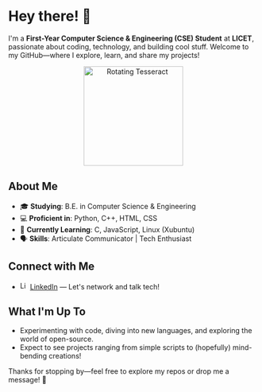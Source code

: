 # Hey there! 👋

I'm a **First-Year Computer Science & Engineering (CSE) Student** at **LICET**, passionate about coding, technology, and building cool stuff. Welcome to my GitHub—where I explore, learn, and share my projects!

<p align="center">
  <img src="https://miro.medium.com/v2/resize:fit:600/1*6keMryr_0z1bX8N0nD0vTA.gif" alt="Rotating Tesseract" width="200"/>
</p>

## About Me
- 🎓 **Studying**: B.E. in Computer Science & Engineering  
- 💻 **Proficient in**: Python, C++, HTML, CSS  
- 🌱 **Currently Learning**: C, JavaScript, Linux (Xubuntu)  
- 🗣️ **Skills**: Articulate Communicator | Tech Enthusiast  

## Connect with Me
- <img src="https://cdn-icons-png.flaticon.com/512/174/174857.png" alt="LinkedIn Icon" width="16" height="16"/> [LinkedIn](https://www.linkedin.com/in/rehaan-rafael-john-b40075249/) — Let's network and talk tech!

## What I'm Up To
- Experimenting with code, diving into new languages, and exploring the world of open-source.  
- Expect to see projects ranging from simple scripts to (hopefully) mind-bending creations!

Thanks for stopping by—feel free to explore my repos or drop me a message! 🚀
